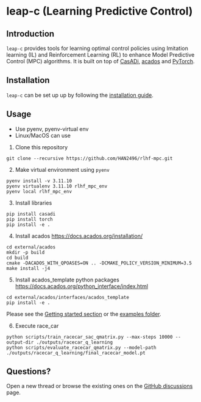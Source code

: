 # leap-c (Learning Predictive Control)

## Introduction

`leap-c` provides tools for learning optimal control policies using Imitation learning (IL) and Reinforcement Learning (RL) to enhance Model Predictive Control (MPC) algorithms. It is built on top of [CasADi](https://web.casadi.org/), [acados](https://docs.acados.org/index.html) and [PyTorch](https://pytorch.org/).

## Installation

`leap-c` can be set up up by following the [installation guide](https://leap-c.github.io/leap-c/installation.html).

## Usage
- Use pyenv, pyenv-virtual env
- Linux/MacOS can use
1. Clone this repository
```
git clone --recursive https://github.com/HAN2496/rlhf-mpc.git
```

2. Make virtual environment using `pyenv`
```
pyenv install -v 3.11.10
pyenv virtualenv 3.11.10 rlhf_mpc_env
pyenv local rlhf_mpc_env
```

3. Install libraries
```
pip install casadi
pip install torch
pip install -e .
```

4. Install acados
https://docs.acados.org/installation/
```
cd external/acados
mkdir -p build
cd build
cmake -DACADOS_WITH_QPOASES=ON .. -DCMAKE_POLICY_VERSION_MINIMUM=3.5
make install -j4
```

5. Install acados_template python packages
https://docs.acados.org/python_interface/index.html
```
cd external/acados/interfaces/acados_template
pip install -e .
```

Please see the [Getting started section](https://leap-c.github.io/leap-c/getting_started/index.html) or the [examples folder](https://github.com/leap-c/leap-c/tree/main/leap_c/examples).

6. Execute race_car
```
python scripts/train_racecar_sac_qmatrix.py --max-steps 10000 --output-dir ./outputs/racecar_q_learning
python scripts/evaluate_racecar_qmatrix.py --model-path ./outputs/racecar_q_learning/final_racecar_model.pt
```

## Questions?

Open a new thread or browse the existing ones on the [GitHub discussions](https://github.com/leap-c/leap-c/discussions) page.
